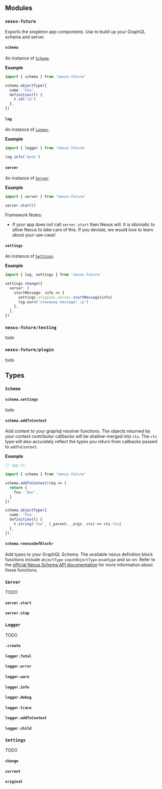 ## Modules

### `nexus-future`

Exports the singleton app components. Use to build up your GraphQL schema and server.

#### `schema`

An instance of [`Schema`](#schema).

**Example**

```ts
import { schema } from 'nexus-future'

schema.objectType({
  name: 'Foo',
  definition(t) {
    t.id('id')
  },
})
```

#### `log`

An instance of [`Logger`](#logger).

**Example**

```ts
import { logger } from 'nexus-future'

log.info('boot')
```

#### `server`

An instance of [`Server`](#server).

**Example**

```ts
import { server } from 'nexus-future'

server.start()
```

Framework Notes:

- If your app does not call `server.start` then Nexus will. It is idiomatic to allow Nexus to take care of this. If you deviate, we would love to learn about your use-case!

#### `settings`

An instance of [`Settings`](#settings).

**Example**

```ts
import { log, settings } from 'nexus-future'

settings.change({
  server: {
    startMessage: info => {
      settings.original.server.startMessage(info)
      log.warn('stowaway message! :p')
    },
  },
})
```

### `nexus-future/testing`

todo

### `nexus-future/plugin`

todo

## Types

### `Schema`

#### `schema.settings`

todo

#### `schema.addToContext`

Add context to your graphql resolver functions. The objects returned by your context contributor callbacks will be shallow-merged into `ctx`. The `ctx` type will also accurately reflect the types you return from callbacks passed to `addToContext`.

**Example**

```ts
// app.ts

import { schema } from 'nexus-future'

schema.addToContext(req => {
  return {
    foo: 'bar',
  }
})

schema.objectType({
  name: 'Foo',
  definition(t) {
    t.string('foo', (_parent, _args, ctx) => ctx.foo)
  },
})
```

#### `schema.<nexusDefBlock>`

Add types to your GraphQL Schema. The available nexus definition block functions include `objectType` `inputObjectType` `enumType` and so on. Refer to the [official Nexus Schema API documentation](https://nexus.js.org/docs/api-objecttype) for more information about these functions.

### `Server`

TODO

#### `server.start`

#### `server.stop`

### `Logger`

TODO

#### `.create`

#### `logger.fatal`

#### `logger.error`

#### `logger.warn`

#### `logger.info`

#### `logger.debug`

#### `logger.trace`

#### `logger.addToContext`

#### `logger.child`

### `Settings`

TODO

#### `change`

#### `current`

#### `original`
